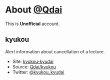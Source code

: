 # About [@Qdai](https://github.com/Qdai)

This is __Unofficial__ account.

## kyukou

Alert information about cancellation of a lecture.

 - Site: [kyukou-kyudai](http://kyukou-kyudai.rhcloud.com/)
 - Source: [Qdai/kyukou](https://github.com/Qdai/kyukou)
 - Twitter: [@kyukou_kyudai](https://twitter.com/kyukou_kyudai)
